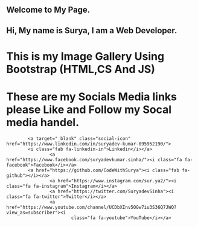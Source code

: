 ## Welcome to My Page.
## Hi, My name is Surya, I am a Web Developer.
# This is my Image Gallery Using Bootstrap (HTML,CS And JS) 

# These are my Socials Media links please Like and Follow my Socal media handel. 


		    <a target="_blank" class="social-icon" href="https://www.linkedin.com/in/suryadev-kumar-095952190/">
		    <i class="fab fa-linkedin-in">Linkedin</i></a>
                    <a href="https://www.facebook.com/suryadevkumar.sinha/"><i class="fa fa-facebook">Facebook</i></a>
		    <a href="https://github.com/CodeWithSurya"><i class="fab fa-github"></i></a>
                    <a href="https://www.instagram.com/sur.ya2/"><i class="fa fa-instagram">Instagram</i></a>
                    <a href="https://twitter.com/SuryadevSinha"><i class="fa fa-twitter">Twitter</i></a>
                    <a href="https://www.youtube.com/channel/UCDbXInv5OGw7iu3S36Q7JWQ?view_as=subscriber"><i
                            class="fa fa-youtube">YouTube</i></a>
               

